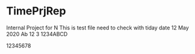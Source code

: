 # TimePrjRep
Internal Project for N
This is test file need to check with tiday date 12 May 2020
Ab 12 3 
1234ABCD

12345678

